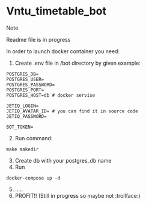 # Vntu_timetable_bot

> [!NOTE]
> Readme file is in progress

In order to launch docker container you need:

1. Create .env file in /bot directory by given example:  
```
POSTGRES_DB=
POSTGRES_USER=
POSTGRES_PASSWORD=
POSTGRES_PORT=
POSTGRES_HOST=db # docker servise

JETIQ_LOGIN=
JETIQ_AVATAR_ID= # you can find it in source code
JETIQ_PASSWORD=

BOT_TOKEN=
```
2. Run command:
```
make makedir
```
3. Create db with your postgres_db name
4. Run
```
docker-compose up -d
```
5. .....
6. PROFIT!!
(Still in progress so maybe not :trollface:)
